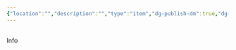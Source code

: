 ```yaml
---
{"location":"","description":"","type":"item","dg-publish-dm":true,"dg-publish":false,"permalink":"/items/punta-de-lanza-de-obsidiana/","dgPassFrontmatter":true}
---
```


<p><span><div data-callout-metadata="" data-callout-fold="" data-callout="info" class="callout node-insert-event"><div class="callout-title" dir="auto"><div class="callout-icon"><svg width="16" height="16"></svg></div><div class="callout-title-inner">Info</div></div></div></span></p>